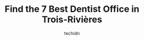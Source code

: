 ---
layout: ampstory
image: https://i0.wp.com/www.auto.or.id/wp-content/uploads/2023/06/clinique-dentaire-daniel-rioux-0-trois-rivic3a8res-1686326466.jpeg?resize=640,853
author: techidn
featured: false
description: Trois-Rivières, Quebec, Canada is a haven for Dentist Office enthusiasts, boasting an impressive array of 7 top-notch establishments. Whether youre a seasoned connoisseur or simply curious
title: Find the 7 Best Dentist Office in Trois-Rivières
cover:
   title: Find the 7 Best Dentist Office in Trois-Rivières
   subtitle: AUTO.OR.ID
   background: https://www.auto.or.id/wp-content/uploads/2023/06/clinique-dentaire-daniel-rioux-0-trois-rivic3a8res-1686326466.jpeg

pages: 
 - layout: thirds
   top: <h1>#1 DENTAL CENTER 3R</h1>
   bottom: "<p>Everyone was very nice and you provide and excellent service.</p>"
   background: https://www.auto.or.id/wp-content/uploads/2023/06/clinique-dentaire-daniel-rioux-1-trois-rivic3a8res-1686326468.jpeg
   backgroundblur: true
 - layout: thirds
   top: <h1>#2 Clinique Dentaire Claude Laliberté Inc</h1>
   bottom: "<p>695 Bd Thibeau, Trois-Rivières, QC G8T 7A2, Canada</p>"
   background: https://www.auto.or.id/wp-content/uploads/2023/06/clinique-dentaire-daniel-rioux-2-trois-rivic3a8res-1686326469.jpeg
   cta:
      link: https://www.auto.or.id/find-the-7-best-dentist-office-in-trois-rivieres/
      text: Find the 7 Best Dentist Office in Trois-Rivières
 - layout: thirds
   top: <h1>#3 Clinique Dentaire Daniel Rioux</h1>
   bottom: "<p>1 Rue des Ormeaux, Trois-Rivières, QC G8W 1R5, Canada</p>"
   background: https://images.unsplash.com/photo-1637160969382-6562ca0d1435?ixlib=rb-4.0.3&ixid=MnwxMjA3fDB8MHxwaG90by1wYWdlfHx8fGVufDB8fHx8&auto=format&fit=crop&w=640&h=853&q=80
   cta:
      link: https://www.auto.or.id/find-the-7-best-dentist-office-in-trois-rivieres/
      text: Find the 7 Best Dentist Office in Trois-Rivières
 - layout: thirds
   top: <h1>#4 Centre Dentaire Laroche et Lachance - Clinique DenT-R - Dentiste Trois-Rivières</h1>
   bottom: "<p>5605 Boulevard Jean-XXIII, Trois-Rivières, Quebec G8Z 4A8, Canada</p>"
   background: https://images.unsplash.com/photo-1608506876688-ab805ee6c2c6?ixlib=rb-4.0.3&ixid=MnwxMjA3fDB8MHxwaG90by1wYWdlfHx8fGVufDB8fHx8&auto=format&fit=crop&w=640&h=853&q=80
   cta:
      link: https://www.auto.or.id/find-the-7-best-dentist-office-in-trois-rivieres/
      text: Find the 7 Best Dentist Office in Trois-Rivières
 - layout: thirds
   top: <h1>#5 Clinique Dentaire Dr Richard Gervais</h1>
   bottom: "<p>313 Rue Barkoff, Trois-Rivières, QC G8T 2A5, Canada</p>"
   background: https://images.unsplash.com/photo-1618157176697-1bdb104f2896?ixlib=rb-4.0.3&ixid=MnwxMjA3fDB8MHxwaG90by1wYWdlfHx8fGVufDB8fHx8&auto=format&fit=crop&w=640&h=853&q=80
   cta:
      link: https://www.auto.or.id/find-the-7-best-dentist-office-in-trois-rivieres/
      text: Find the 7 Best Dentist Office in Trois-Rivières
 - layout: thirds
   top: <h1>#6 Clinique Dentaire Lord & Rioux</h1>
   bottom: "<p>250 Rue Vachon, Trois-Rivières, QC G8T 8Y2, Canada</p>"
   background: https://images.unsplash.com/photo-1596209716749-aee52a95737c?ixlib=rb-4.0.3&ixid=MnwxMjA3fDB8MHxwaG90by1wYWdlfHx8fGVufDB8fHx8&auto=format&fit=crop&w=640&h=853&q=80
   cta:
      link: https://www.auto.or.id/find-the-7-best-dentist-office-in-trois-rivieres/
      text: Find the 7 Best Dentist Office in Trois-Rivières
 - layout: thirds
   top: <h1>#7 Clinique Dentaire Dr Pierre Bourgeois</h1>
   bottom: "<p>143 Rue Radisson #1, Trois-Rivières, QC G9A 2C5, Canada</p>"
   background: https://images.unsplash.com/photo-1602343858784-d837e63a79c1?ixlib=rb-4.0.3&ixid=MnwxMjA3fDB8MHxwaG90by1wYWdlfHx8fGVufDB8fHx8&auto=format&fit=crop&w=640&h=853&q=80
   cta:
      link: https://www.auto.or.id/find-the-7-best-dentist-office-in-trois-rivieres/
      text: Find the 7 Best Dentist Office in Trois-Rivières
 - layout: thirds
   middle: Continue reading...
   background: https://images.unsplash.com/photo-1639928849293-7f9ff81e41d3?ixlib=rb-4.0.3&ixid=MnwxMjA3fDB8MHxwaG90by1wYWdlfHx8fGVufDB8fHx8&auto=format&fit=crop&w=640&h=853&q=80
   cta:
      link: https://www.auto.or.id/find-the-7-best-dentist-office-in-trois-rivieres/
      text: Find the 7 Best Dentist Office in Trois-Rivières

---